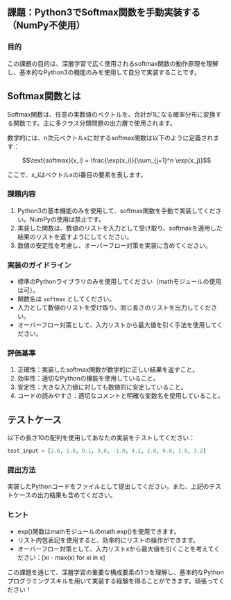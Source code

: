 ## 課題：Python3でSoftmax関数を手動実装する（NumPy不使用）

### 目的
この課題の目的は、深層学習で広く使用されるsoftmax関数の動作原理を理解し、基本的なPython3の機能のみを使用して自分で実装することです。

## Softmax関数とは
Softmax関数は、任意の実数値のベクトルを、合計が1になる確率分布に変換する関数です。主に多クラス分類問題の出力層で使用されます。

数学的には、n次元ベクトルxに対するsoftmax関数は以下のように定義されます：

$$\text{softmax}(x_i) = \frac{\exp(x_i)}{\sum_{j=1}^n \exp(x_j)}$$

ここで、x_iはベクトルxのi番目の要素を表します。

### 課題内容
1. Python3の基本機能のみを使用して、softmax関数を手動で実装してください。NumPyの使用は禁止です。
2. 実装した関数は、数値のリストを入力として受け取り、softmaxを適用した結果のリストを返すようにしてください。
3. 数値の安定性を考慮し、オーバーフロー対策を実装に含めてください。

### 実装のガイドライン
- 標準のPythonライブラリのみを使用してください（mathモジュールの使用は可）。
- 関数名は `softmax` としてください。
- 入力として数値のリストを受け取り、同じ長さのリストを出力してください。
- オーバーフロー対策として、入力リストから最大値を引く手法を使用してください。

### 評価基準
1. 正確性：実装したsoftmax関数が数学的に正しい結果を返すこと。
2. 効率性：適切なPythonの機能を使用していること。
3. 安定性：大きな入力値に対しても数値的に安定していること。
4. コードの読みやすさ：適切なコメントと明確な変数名を使用していること。

## テストケース
以下の長さ10の配列を使用してあなたの実装をテストしてください：
```python
test_input = [2.0, 1.0, 0.1, 3.0, -1.0, 4.1, 2.0, 0.0, 1.0, 3.2]
```

### 提出方法
実装したPythonコードをファイルとして提出してください。また、上記のテストケースの出力結果も含めてください。

### ヒント
- exp()関数はmathモジュールのmath.exp()を使用できます。
- リスト内包表記を使用すると、効率的にリストの操作ができます。
- オーバーフロー対策として、入力リストxから最大値を引くことを考えてください：[xi - max(x) for xi in x]

この課題を通じて、深層学習の重要な構成要素の1つを理解し、基本的なPythonプログラミングスキルを用いて実装する経験を得ることができます。頑張ってください！
